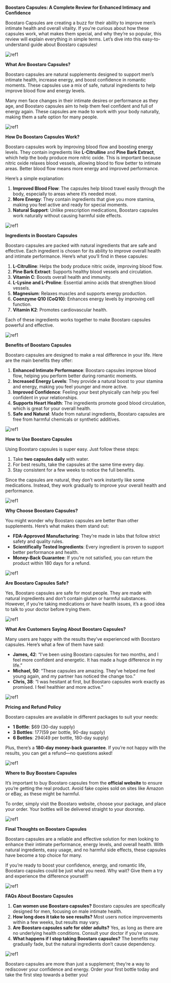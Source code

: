 ﻿**Boostaro Capsules: A Complete Review for Enhanced Intimacy and Confidence**

Boostaro Capsules are creating a buzz for their ability to improve men’s intimate health and overall vitality. If you're curious about how these capsules work, what makes them special, and why they’re so popular, this review will explain everything in simple terms. Let’s dive into this easy-to-understand guide about Boostaro capsules!

![ref1]

**What Are Boostaro Capsules?**

Boostaro capsules are natural supplements designed to support men’s intimate health, increase energy, and boost confidence in romantic moments. These capsules use a mix of safe, natural ingredients to help improve blood flow and energy levels.

Many men face changes in their intimate desires or performance as they age, and Boostaro capsules aim to help them feel confident and full of energy again. These capsules are made to work with your body naturally, making them a safe option for many people.

![ref1]

**How Do Boostaro Capsules Work?**

Boostaro capsules work by improving blood flow and boosting energy levels. They contain ingredients like **L-Citrulline** and **Pine Bark Extract**, which help the body produce more nitric oxide. This is important because nitric oxide relaxes blood vessels, allowing blood to flow better to intimate areas. Better blood flow means more energy and improved performance.

Here’s a simple explanation:

1. **Improved Blood Flow**: The capsules help blood travel easily through the body, especially to areas where it’s needed most.
1. **More Energy**: They contain ingredients that give you more stamina, making you feel active and ready for special moments.
1. **Natural Support**: Unlike prescription medications, Boostaro capsules work naturally without causing harmful side effects.

![ref1]

**Ingredients in Boostaro Capsules**

Boostaro capsules are packed with natural ingredients that are safe and effective. Each ingredient is chosen for its ability to improve overall health and intimate performance. Here’s what you’ll find in these capsules:

1. **L-Citrulline**: Helps the body produce nitric oxide, improving blood flow.
1. **Pine Bark Extract**: Supports healthy blood vessels and circulation.
1. **Vitamin C**: Boosts overall health and immunity.
1. **L-Lysine and L-Proline**: Essential amino acids that strengthen blood vessels.
1. **Magnesium**: Relaxes muscles and supports energy production.
1. **Coenzyme Q10 (CoQ10)**: Enhances energy levels by improving cell function.
1. **Vitamin K2**: Promotes cardiovascular health.

Each of these ingredients works together to make Boostaro capsules powerful and effective.

![ref1]

**Benefits of Boostaro Capsules**

Boostaro capsules are designed to make a real difference in your life. Here are the main benefits they offer:

1. **Enhanced Intimate Performance**: Boostaro capsules improve blood flow, helping you perform better during romantic moments.
1. **Increased Energy Levels**: They provide a natural boost to your stamina and energy, making you feel younger and more active.
1. **Improved Confidence**: Feeling your best physically can help you feel confident in your relationships.
1. **Supports Heart Health**: The ingredients promote good blood circulation, which is great for your overall health.
1. **Safe and Natural**: Made from natural ingredients, Boostaro capsules are free from harmful chemicals or synthetic additives.

![ref1]

**How to Use Boostaro Capsules**

Using Boostaro capsules is super easy. Just follow these steps:

1. Take **two capsules daily** with water.
1. For best results, take the capsules at the same time every day.
1. Stay consistent for a few weeks to notice the full benefits.

Since the capsules are natural, they don’t work instantly like some medications. Instead, they work gradually to improve your overall health and performance.

![ref1]

**Why Choose Boostaro Capsules?**

You might wonder why Boostaro capsules are better than other supplements. Here’s what makes them stand out:

- **FDA-Approved Manufacturing**: They’re made in labs that follow strict safety and quality rules.
- **Scientifically Tested Ingredients**: Every ingredient is proven to support better performance and health.
- **Money-Back Guarantee**: If you’re not satisfied, you can return the product within 180 days for a refund.

![ref1]

**Are Boostaro Capsules Safe?**

Yes, Boostaro capsules are safe for most people. They are made with natural ingredients and don’t contain gluten or harmful substances. However, if you’re taking medications or have health issues, it’s a good idea to talk to your doctor before trying them.

![ref1]

**What Are Customers Saying About Boostaro Capsules?**

Many users are happy with the results they’ve experienced with Boostaro capsules. Here’s what a few of them have said:

- **James, 42**: “I’ve been using Boostaro capsules for two months, and I feel more confident and energetic. It has made a huge difference in my life.”
- **Michael, 50**: “These capsules are amazing. They’ve helped me feel young again, and my partner has noticed the change too.”
- **Chris, 38**: “I was hesitant at first, but Boostaro capsules work exactly as promised. I feel healthier and more active.”

![ref1]

**Pricing and Refund Policy**

Boostaro capsules are available in different packages to suit your needs:

- **1 Bottle**: $69 (30-day supply)
- **3 Bottles**: $177 ($59 per bottle, 90-day supply)
- **6 Bottles**: $294 ($49 per bottle, 180-day supply)

Plus, there’s a **180-day money-back guarantee**. If you’re not happy with the results, you can get a refund—no questions asked!

![ref1]

**Where to Buy Boostaro Capsules**

It’s important to buy Boostaro capsules from the **official website** to ensure you’re getting the real product. Avoid fake copies sold on sites like Amazon or eBay, as these might be harmful.

To order, simply visit the Boostaro website, choose your package, and place your order. Your bottles will be delivered straight to your doorstep.

![ref1]

**Final Thoughts on Boostaro Capsules**

Boostaro capsules are a reliable and effective solution for men looking to enhance their intimate performance, energy levels, and overall health. With natural ingredients, easy usage, and no harmful side effects, these capsules have become a top choice for many.

If you’re ready to boost your confidence, energy, and romantic life, Boostaro capsules could be just what you need. Why wait? Give them a try and experience the difference yourself!

![ref1]

**FAQs About Boostaro Capsules**

1. **Can women use Boostaro capsules?** Boostaro capsules are specifically designed for men, focusing on male intimate health.
1. **How long does it take to see results?** Most users notice improvements within a few weeks, but results may vary.
1. **Are Boostaro capsules safe for older adults?** Yes, as long as there are no underlying health conditions. Consult your doctor if you’re unsure.
1. **What happens if I stop taking Boostaro capsules?** The benefits may gradually fade, but the natural ingredients don’t cause dependency.

![ref1]

Boostaro capsules are more than just a supplement; they’re a way to rediscover your confidence and energy. Order your first bottle today and take the first step towards a better you!

[ref1]: Aspose.Words.9611512f-88c3-4b21-88de-c2d21dc6ebcc.001.png

